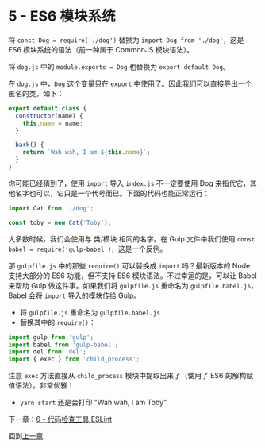 # 5 - ES6 模块系统

将 `const Dog = require('./dog')` 替换为 `import Dog from './dog'`，这是 ES6 模块系统的语法（前一种属于 CommonJS 模块语法）。

将 `dog.js` 中的  `module.exports = Dog` 也替换为 `export default Dog`。

在 `dog.js` 中，`Dog` 这个变量只在 `export` 中使用了。因此我们可以直接导出一个匿名的类，如下：

```javascript
export default class {
  constructor(name) {
    this.name = name;
  }

  bark() {
    return `Wah wah, I am ${this.name}`;
  }
}
```

你可能已经猜到了，使用 `import`  导入 `index.js` 不一定要使用 Dog 来指代它，其他名字也可以，它只是一个代号而已。下面的代码也能正常运行：

```javascript
import Cat from './dog';

const toby = new Cat('Toby');
```

大多数时候，我们会使用与 类/模块 相同的名字。在 Gulp 文件中我们使用 `const babel = require('gulp-babel')`，这是一个反例。

那 `gulpfile.js` 中的那些 `require()` 可以替换成 `import` 吗？最新版本的 Node 支持大部分的 ES6 功能，但不支持 ES6 模块语法。不过幸运的是，可以让 Babel 来帮助 Gulp 做这件事。如果我们将 `gulpfile.js` 重命名为 `gulpfile.babel.js`，Babel 会将 `import` 导入的模块传给 Gulp。

- 将 `gulpfile.js` 重命名为 `gulpfile.babel.js`
- 替换其中的 `require()`：

```javascript
import gulp from 'gulp';
import babel from 'gulp-babel';
import del from 'del';
import { exec } from 'child_process';
```

注意 `exec` 方法直接从 `child_process` 模块中提取出来了（使用了 ES6 的解构赋值语法）。非常优雅！

- `yarn start` 还是会打印 "Wah wah, I am Toby"

下一章：[6 - 代码检查工具 ESLint](https://github.com/bobjoy/js-stack/tree/06-eslint)

回到[上一章](https://github.com/bobjoy/js-stack/tree/04-es6-syntax-class)